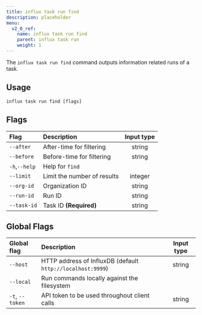 ```yaml
---
title: influx task run find
description: placeholder
menu:
  v2_0_ref:
    name: influx task run find
    parent: influx task run
    weight: 1
---
```


The `influx task run find` command outputs information related runs of a task.

## Usage
```
influx task run find [flags]
```

## Flags
| Flag          | Description                 | Input type  |
|:----          |:-----------                 |:----------: |
| `--after`     | After-time for filtering    | string      |
| `--before`    | Before-time for filtering   | string      |
| `-h`,`--help` | Help for `find`             |             |
| `--limit`     | Limit the number of results | integer     |
| `--org-id`    | Organization ID             | string      |
| `--run-id`    | Run ID                      | string      |
| `--task-id`   | Task ID **(Required)**      | string      |

## Global Flags
| Global flag     | Description                                                | Input type |
|:-----------     |:-----------                                                |:----------:|
| `--host`        | HTTP address of InfluxDB (default `http://localhost:9999`) | string     |
| `--local`       | Run commands locally against the filesystem                |            |
| `-t`, `--token` | API token to be used throughout client calls               | string     |
